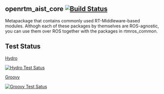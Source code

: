 openrtm_aist_core  [![Build Status](https://travis-ci.org/start-jsk/openrtm_aist_core.png)](https://travis-ci.org/start-jsk/openrtm_aist_core)
--------------

Metapackage that contains commonly used RT-Middleware-based modules. Althogh each of these packages by themselves are ROS-agnostic, you can use them over ROS together with the packages in rtmros_common.

Test Status
-----------
[Hydro](http://jenkins.ros.org/job/devel-hydro-openrtm_aist_core/)

[![Hydro Test Satus](http://jenkins.ros.org/job/devel-hydro-openrtm_aist_core/test/trend)](http://jenkins.ros.org/job/devel-hydro-openrtm_aist_core/)

[Groovy](http://jenkins.ros.org/job/devel-groovy-openrtm_aist_core/)

[![Groovy Test Satus](http://jenkins.ros.org/job/devel-groovy-openrtm_aist_core/test/trend)](http://jenkins.ros.org/job/devel-groovy-openrtm_aist_core/)
